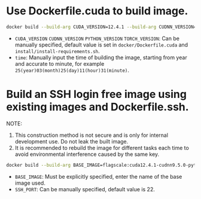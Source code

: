 # Use Dockerfile.cuda to build image.

```bash
docker build --build-arg CUDA_VERSION=12.4.1 --build-arg CUDNN_VERSION=9.5.0 --build-arg PYTHON_VERSION=3.12 --build-arg TORCH_VERSION=2.5.1 -f Dockerfile.cuda -t flagscale:cuda12.4.1-cudnn9.5.0-python3.12-torch2.5.1-time2503251131 .
```

* `CUDA_VERSION` `CUDNN_VERSION` `PYTHON_VERSION` `TORCH_VERSION`: Can be manually specified, default value is set in `docker/Dockerfile.cuda` and `install/install-requirements.sh`.
* `time`: Manually input the time of building the image, starting from year and accurate to minute, for example `25(year)03(month)25(day)11(hour)31(minute)`.

# Build an SSH login free image using existing images and Dockerfile.ssh.
NOTE:
   1. This construction method is not secure and is only for internal development use. Do not leak the built image.
   2. It is recommended to rebuild the image for different tasks each time to avoid environmental interference caused by the same key.

```bash
docker build --build-arg BASE_IMAGE=flagscale:cuda12.4.1-cudnn9.5.0-python3.12-torch2.5.1-time2503251131 --build-arg SSH_PORT=22 -f Dockerfile.ssh -t flagscale:cuda12.4.1-cudnn9.5.0-python3.12-torch2.5.1-time2503251131-ssh .
```

* `BASE_IMAGE`: Must be explicitly specified, enter the name of the base image used.
* `SSH_PORT`: Can be manually specified, default value is 22.
